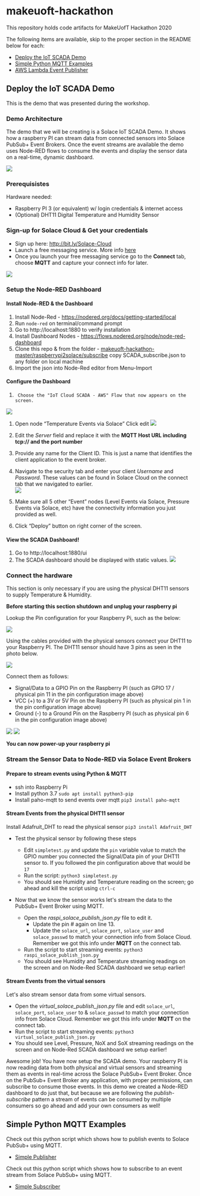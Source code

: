 # makeuoft-hackathon
This repository holds code artifacts for MakeUofT Hackathon 2020

The following items are available, skip to the proper section in the README below for each: 
- [Deploy the IoT SCADA Demo](#deploy-the-iot-scada-demo)
- [Simple Python MQTT Examples](#simple-python-mqtt-examples)
- [AWS Lambda Event Publisher](#aws-lambda-event-publisher)


## Deploy the IoT SCADA Demo
This is the demo that was presented during the workshop. 

### Demo Architecture
The demo that we will be creating is a Solace IoT SCADA Demo. It shows how a raspberry PI can stream data from connected sensors into Solace PubSub+ Event Brokers. Once the event streams are available the demo uses Node-RED flows to consume the events and display the sensor data on a real-time, dynamic dashboard. 

![](images/scada-architecture.png)


### Prerequisistes
Hardware needed: 
- Raspberry PI 3 (or equivalent) w/ login credentials & internet access
- (Optional) DHT11 Digital Temperature and Humidity Sensor

### Sign-up for Solace Cloud & Get your credentials
- Sign up here: http://bit.ly/Solace-Cloud
- Launch a free messaging service. More info [here](https://solace.com/cloud-learning/group_getting_started/ggs_signup.html)
- Once you launch your free messaging service go to the **Connect** tab, choose **MQTT** and capture your connect info for later. 

![](images/mqtt-connectinfo.png)

### Setup the Node-RED Dashboard
#### Install Node-RED & the Dashboard
1.	Install Node-Red - https://nodered.org/docs/getting-started/local
1.	Run `node-red` on terminal/command prompt
1.	Go to http://localhost:1880 to verify installation
1.	Install Dashboard Nodes - https://flows.nodered.org/node/node-red-dashboard
1.	Clone this repo & from the folder - [makeuoft-hackathon-master/raspberrypi2solace/subscribe](https://github.com/SolaceLabs/makeuoft-hackathon/tree/master/raspberrypi2solace/subscribe) copy SCADA_subscribe.json to any folder on local machine
1.	Import the json into Node-Red editor from Menu-Import

#### Configure the Dashboard
1.      Choose the "IoT Cloud SCADA - AWS" Flow that now appears on the screen. 

![](images/nodered-flow.png)

1.	Open node “Temperature Events via Solace” Click edit
![](images/nodered-edit-node.png)
 
1.	Edit the *Server* field and replace it with the **MQTT Host URL including tcp:// and the port number**
1.	Provide any name for the Client ID. This is just a name that identifies the client application to the event broker. 
1.	Navigate to the security tab and enter your client *Username* and *Password*. These values can be found in Solace Cloud on the connect tab that we navigated to earlier.  
![](images/nodered-edit-security.png)
1.	Make sure all 5 other “Event” nodes (Level Events via Solace, Pressure Events via Solace, etc) have the connectivity information you just provided as well. 
1.	Click “Deploy” button on right corner of the screen.


#### View the SCADA Dashboard!
1.	Go to http://localhost:1880/ui
1.	The SCADA dashboard should be displayed with static values.
![](images/nodered-dash.png)



### Connect the hardware 
This section is only necessary if you are using the physical DHT11 sensors to supply Temperature & Humidity. 

**Before starting this section shutdown and unplug your raspberry pi**

Lookup the Pin configuration for your Raspberry Pi, such as the below:

![](images/rasppi-pins.png)

Using the cables provided with the physical sensors connect your DHT11 to your Raspberry PI. The DHT11 sensor should have 3 pins as seen in the photo below.

![](images/dht11-pins.png)

Connect them as follows: 
- Signal/Data to a GPIO Pin on the Raspberry PI (such as GPIO 17 / physical pin 11 in the pin configuration image above) 
- VCC (+) to a 3V or 5V Pin on the Raspberry PI (such as physical pin 1 in the pin configuration image above) 
- Ground (-) to a Ground Pin on the Raspberry PI (such as physical pin 6 in the pin configuration image above)

![](images/rasppi-connected.png)
![](images/dht11-connected.png)

**You can now power-up your raspberry pi**

### Stream the Sensor Data to Node-RED via Solace Event Brokers

#### Prepare to stream events using Python & MQTT
- ssh into Raspberry Pi 
- Install python 3.7 `sudo apt install python3-pip`
- Install paho-mqtt to send events over mqtt `pip3 install paho-mqtt`

#### Stream Events from the physical DHT11 sensor
Install Adafruit_DHT to read the physical sensor `pip3 install Adafruit_DHT`
- Test the physical sensor by following these steps
  - Edit `simpletest.py` and update the `pin` variable value to match the GPIO number you connected the Signal/Data pin of your DHT11 sensor to. If you followed the pin configuration above that would be `17`
  - Run the script: `python3 simpletest.py`
  - You should see Humidity and Temperature reading on the screen; go ahead and kill the script using `ctrl-c`

- Now that we know the sensor works let's stream the data to the PubSub+ Event Broker using MQTT. 
  - Open the *raspi_solace_publish_json.py* file to edit it.
    - Update the pin # again on line 13. 
    - Update the `solace_url`, `solace_port`, `solace_user` and `solace_passwd` to match your connection info from Solace Cloud. Remember we got this info under **MQTT** on the connect tab. 
  - Run the script to start streaming events: `python3 raspi_solace_publish_json.py`
  - You should see Humidity and Temperature streaming readings on the screen and on Node-Red SCADA dashboard we setup earlier!
	
#### Stream Events from the virtual sensors 
Let's also stream sensor data from some virtual sensors.
- Open the *virtual_solace_publish_json.py* file and edit `solace_url`, `solace_port`, `solace_user` to & `solace_passwd` to match your connection info from Solace Cloud. Remember we got this info under **MQTT** on the connect tab. 
- Run the script to start streaming events: `python3 virtual_solace_publish_json.py`
- You should see Level, Pressure, NoX and SoX streaming readings on the screen and on Node-Red SCADA dashboard we setup earlier!
  
Awesome job! You have now setup the SCADA demo. Your raspberry PI is now reading data from both physical and virtual sensors and streaming them as events in real-time across the Solace PubSub+ Event Broker. Once on the PubSub+ Event Broker any application, with proper permissions, can subscribe to consume those events. In this demo we created a Node-RED dashboard to do just that, but because we are following the *publish-subscribe* pattern a stream of events can be consumed by multiple consumers so go ahead and add your own consumers as well! 

## Simple Python MQTT Examples
Check out this python script which shows how to publish events to Solace PubSub+ using MQTT.
- [Simple Publisher](raspberrypi2solace/publish/virtual_solace_publish_json.py)


Check out this python script which shows how to subscribe to an event stream from Solace PubSub+ using MQTT. 
- [Simple Subscriber](raspberrypi2solace/subscribe/simplesubscriber.py)
